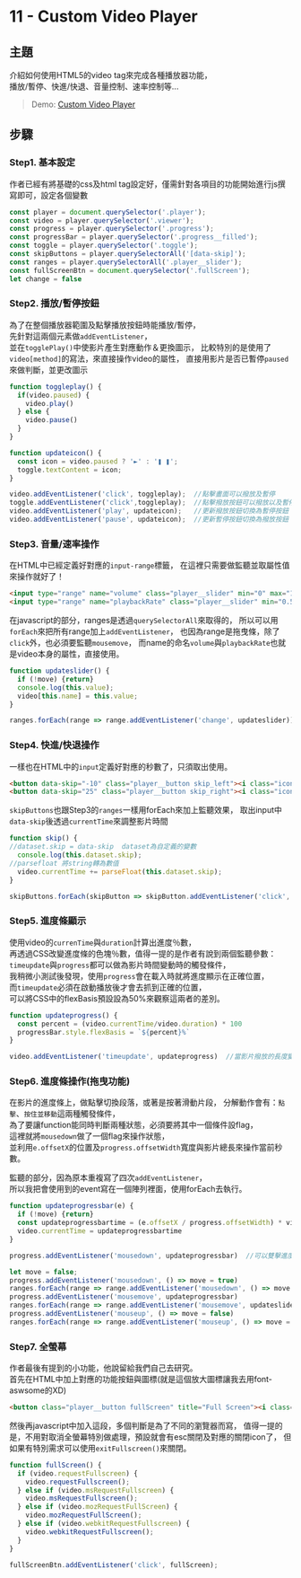 # 11 - Custom Video Player

## **主題**
介紹如何使用HTML5的video tag來完成各種播放器功能，  
播放/暫停、快進/快退、音量控制、速率控制等...

>Demo: [Custom Video Player](https://des86532.github.io/javascript-30/11_Custom-Video-Player/index.html)

## **步驟**
### Step1. 基本設定
作者已經有將基礎的css及html tag設定好，僅需針對各項目的功能開始進行js撰寫即可，設定各個變數
````javascript
const player = document.querySelector('.player');
const video = player.querySelector('.viewer');
const progress = player.querySelector('.progress');
const progressBar = player.querySelector('.progress__filled');
const toggle = player.querySelector('.toggle');
const skipButtons = player.querySelectorAll('[data-skip]');
const ranges = player.querySelectorAll('.player__slider');
const fullScreenBtn = document.querySelector('.fullScreen');
let change = false
````

### Step2. 播放/暫停按鈕
為了在整個播放器範圍及點擊播放按鈕時能播放/暫停，  
先針對這兩個元素做`addEventListener`，  
並在`togglePlay()`中使影片產生對應動作＆更換圖示，
比較特別的是使用了`video[method]`的寫法，來直接操作video的屬性，
直接用影片是否已暫停`paused`來做判斷，並更改圖示
````javascript
function toggleplay() {
  if(video.paused) {
    video.play()
  } else {
    video.pause()
  }
}

function updateicon() {
  const icon = video.paused ? '►' : '❚ ❚';
  toggle.textContent = icon;
}

video.addEventListener('click', toggleplay);  //點擊畫面可以撥放及暫停
toggle.addEventListener('click',toggleplay);  //點擊撥放按鈕可以撥放以及暫停
video.addEventListener('play', updateicon);   //更新撥放按鈕切換為暫停按鈕
video.addEventListener('pause', updateicon);  //更新暫停按鈕切換為撥放按鈕
````

### Step3. 音量/速率操作
在HTML中已經定義好對應的`input-range`標籤，
在這裡只需要做監聽並取屬性值來操作就好了！
````html
<input type="range" name="volume" class="player__slider" min="0" max="1" step="0.05" value="1">
<input type="range" name="playbackRate" class="player__slider" min="0.5" max="2" step="0.1" value="1">Ï
````
在javascript的部分，ranges是透過`querySelectorAll`來取得的，
所以可以用`forEach`來把所有range加上`addEventListener`，
也因為range是拖曳條，除了`click`外，也必須要監聽`mousemove`，
而name的命名`volume`與`playbackRate`也就是video本身的屬性，直接使用。
````javascript
function updateslider() {
  if (!move) {return}
  console.log(this.value);
  video[this.name] = this.value;
}

ranges.forEach(range => range.addEventListener('change', updateslider));   //聲音調整以及撥放速度調整
````

### Step4. 快進/快退操作
一樣也在HTML中的`input`定義好對應的秒數了，只須取出使用。
````html
<button data-skip="-10" class="player__button skip_left"><i class="icon-backward"></i></button>
<button data-skip="25" class="player__button skip_right"><i class="icon-forward"></i></button>
````
`skipButtons`也跟Step3的`ranges`一樣用forEach來加上監聽效果，
取出input中`data-skip`後透過`currentTime`來調整影片時間
````javascript
function skip() {
//dataset.skip = data-skip  dataset為自定義的變數
  console.log(this.dataset.skip);
//parsefloat 將string轉為數值
  video.currentTime += parseFloat(this.dataset.skip);
}

skipButtons.forEach(skipButton => skipButton.addEventListener('click', skip));   //快進25S 倒退10S
````
### Step5. 進度條顯示
使用video的`currenTime`與`duration`計算出進度％數，  
再透過CSS改變進度條的色塊％數，值得一提的是作者有說到兩個監聽參數：
`timeupdate`與`progress`都可以做為影片時間變動時的觸發條件，  
我稍微小測試後發現，使用`progress`會在載入時就將進度顯示在正確位置，  
而`timeupdate`必須在啟動播放後才會去抓到正確的位置，  
可以將CSS中的flexBasis預設設為50%來觀察這兩者的差別。
````javascript
function updateprogress() {
  const percent = (video.currentTime/video.duration) * 100
  progressBar.style.flexBasis = `${percent}%`
}

video.addEventListener('timeupdate', updateprogress)  //當影片撥放的長度變更時，進度條會變化
````

### Step6. 進度條操作(拖曳功能)
在影片的進度條上，做點擊切換段落，或著是按著滑動片段，
分解動作會有：`點擊`、`按住並移動`這兩種觸發條件，  
為了要讓function能同時判斷兩種狀態，必須要將其中一個條件設flag，  
這裡就將`mousedown`做了一個flag來操作狀態，  
並利用`e.offsetX`的位置及`progress.offsetWidth`寬度與影片總長來操作當前秒數。

監聽的部分，因為原本重複寫了四次`addEventListener`，  
所以我把會使用到的event寫在一個陣列裡面，使用forEach去執行。
````javascript
function updateprogressbar(e) {
  if (!move) {return}
  const updateprogressbartime = (e.offsetX / progress.offsetWidth) * video.duration;
  video.currentTime = updateprogressbartime
}

progress.addEventListener('mousedown', updateprogressbar)  //可以雙擊進度條直接更新影片進度

let move = false;
progress.addEventListener('mousedown', () => move = true)
ranges.forEach(range => range.addEventListener('mousedown', () => move = true));
progress.addEventListener('mousemove', updateprogressbar)
ranges.forEach(range => range.addEventListener('mousemove', updateslider));
progress.addEventListener('mouseup', () => move = false)
ranges.forEach(range => range.addEventListener('mouseup', () => move = false));

````

### Step7. 全螢幕
作者最後有提到的小功能，他說留給我們自己去研究。  
首先在HTML中加上對應的功能按鈕與圖標(就是這個放大圖標讓我去用font-aswsome的XD)
````html
<button class="player__button fullScreen" title="Full Screen"><i class="icon-fullscreen"></i></button>
````
然後再javascript中加入這段，多個判斷是為了不同的瀏覽器而寫，
值得一提的是，不用對取消全螢幕特別做處理，預設就會有esc關閉及對應的關閉icon了，
但如果有特別需求可以使用`exitFullscreen()`來關閉。
````javascript
function fullScreen() {
  if (video.requestFullscreen) {
    video.requestFullscreen();
  } else if (video.msRequestFullscreen) {
    video.msRequestFullscreen();
  } else if (video.mozRequestFullScreen) {
    video.mozRequestFullScreen();
  } else if (video.webkitRequestFullscreen) {
    video.webkitRequestFullscreen();
  }
}

fullScreenBtn.addEventListener('click', fullScreen);
````

